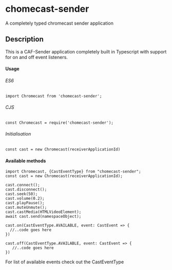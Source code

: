 # chomecast-sender
A completely typed chromecast sender application

## Description
This is a CAF-Sender application completely built in Typescript with support for on and off event listeners.

#### Usage
###### ES6
`import Chromecast from 'chomecast-sender';`

###### CJS
`const Chromecast = require('chomecast-sender');`

###### Initialisation
`const cast = new Chromecast(receiverApplicationId)`

#### Available methods

```
import Chromecast, {CastEventType} from "chomecast-sender";
const cast = new Chromecast(receiverApplicationId);

cast.connect();
cast.disconnect();
cast.seek(50);
cast.volume(0.2);
cast.playPause();
cast.muteUnmute();
cast.castMedia(HTMLVideoElement);
await cast.send(namespaceObject);

cast.on(CastEventType.AVAILABLE, event: CastEvent => {
  //..code goes here
})

cast.off(CastEventType.AVAILABLE, event: CastEvent => {
   //..code goes here
})
```

For list of available events check out the CastEventType
